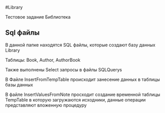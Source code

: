 
#Library

Тестовое задание Библиотека

## Sql файлы
В данной папке находятся SQL файлы, которые создают базу данных Library

Таблицы: Book, Author, AuthorBook

Также выполнены Select запросы в файлы SQLQuerys

В Файле InsertFromTempTable происходит занесение данных в таблицы базы данных

В файле InsertValuesFromNote просходит создание временной таблицы TempTable в которую загружаются исходники, данные операции представляют вложенную процедуру
